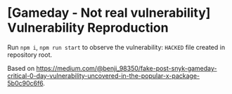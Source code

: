 # [Gameday - Not real vulnerability] Vulnerability Reproduction

Run `npm i`, `npm run start` to observe the vulnerability: `HACKED` file created in repository root.

Based on https://medium.com/@benji_98350/fake-post-snyk-gameday-critical-0-day-vulnerability-uncovered-in-the-popular-x-package-5b0c90c6f6.
